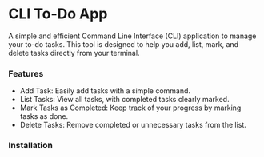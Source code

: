 # CLI To-Do App

A simple and efficient Command Line Interface (CLI) application to manage your to-do tasks. This tool is designed to help you add, list, mark, and delete tasks directly from your terminal.

### Features
- Add Task: Easily add tasks with a simple command.
- List Tasks: View all tasks, with completed tasks clearly marked.
- Mark Tasks as Completed: Keep track of your progress by marking tasks as done.
- Delete Tasks: Remove completed or unnecessary tasks from the list.

### Installation

